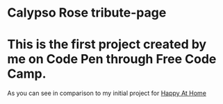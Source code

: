 # Calypso Rose tribute-page
# This is the first project created by me on Code Pen through Free Code Camp. 
 As you can see in comparison to my initial project for [Happy At Home](https://github.com/roseanfrankale/happy-at-home) 
